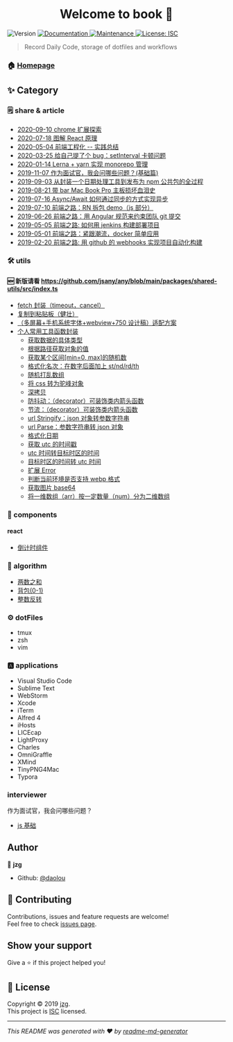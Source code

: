 <h1 align="center">Welcome to book 👋</h1>
<p>
  <img alt="Version" src="https://img.shields.io/npm/v/book.svg">
  <a href="https://github.com/daolou/book#readme">
    <img alt="Documentation" src="https://img.shields.io/badge/documentation-yes-brightgreen.svg" target="_blank" />
  </a>
  <a href="https://github.com/daolou/book/graphs/commit-activity">
    <img alt="Maintenance" src="https://img.shields.io/badge/Maintained%3F-yes-green.svg" target="_blank" />
  </a>
  <a href="https://github.com/daolou/book/blob/master/LICENSE">
    <img alt="License: ISC" src="https://img.shields.io/badge/License-ISC-yellow.svg" target="_blank" />
  </a>
</p>

> Record Daily Code, storage of dotfiles and workflows

### 🏠 [Homepage](https://github.com/daolou/book#readme)

## ✨ Category

### 🗒 share & article

- [2020-09-10 chrome 扩展探索](./share/15.chrome_extension.md)
- [2020-07-18 图解 React 原理](./share/14.react.md)
- [2020-05-04 前端工程化 -- 实践总结](./share/12.engineering.md)
- [2020-03-25 给自己提了个 bug：setInterval 卡顿问题](./share/11.setInterval.md)
- [2020-01-14 Lerna + yarn 实现 monorepo 管理](./share/10.monorepo.md)
- [2019-11-07 作为面试官，我会问哪些问题？(基础篇)](./share/09.interviewer_js.md)
- [2019-09-03 从封装一个日期处理工具到发布为 npm 公共包的全过程](./share/08.npmPublish.md)
- [2019-08-21 带 bar Mac Book Pro 主板损坏血泪史](./share/07.workflow.md)
- [2019-07-16 Async/Await 如何通过同步的方式实现异步](./share/06.async_await.md)
- [2019-07-10 前端之路：RN 拆包 demo（js 部分）](./share/05.rnBundles.md)
- [2019-06-26 前端之路：用 Angular 规范来约束团队 git 提交](./share/04.commitmsg.md)
- [2019-05-05 前端之路: 如何用 jenkins 构建部署项目](./share/03.jenkins.md)
- [2019-05-01 前端之路：紧跟潮流，docker 简单应用](./share/02.docker.md)
- [2019-02-20 前端之路: 用 github 的 webhooks 实现项目自动化构建](./share/01.webhooks.md)

### 🛠 utils

#### 🆕 新版请看 <https://github.com/jsany/any/blob/main/packages/shared-utils/src/index.ts>

- [fetch 封装（timeout，cancel）](./utils/_fetch.js)
- [复制到粘贴板（健壮）](./utils/copy2clipboard.js)
- [（多屏幕+手机系统字体+webview+750 设计稿）适配方案](./utils/rem.js)
- [个人常用工具函数封装](./utils/index.js)
  - [获取数据的具体类型](./utils/getDataType.js)
  - [根据路径获取对象的值](./utils/getValue.js)
  - [获取某个区间[min=0, max]的随机数](./utils/generateRandom.js)
  - [格式化名次：在数字后面加上 st/nd/rd/th](./utils/ordinalSuffixOf.js)
  - [随机打乱数组](./utils/shuffle.js)
  - [将 css 转为驼峰对象](./utils/css2obj.js)
  - [深拷贝](./utils/deepClone.js)
  - [防抖动：（decorator）可装饰类内箭头函数](./utils/debounceNext.js)
  - [节流：（decorator）可装饰类内箭头函数](./utils/throttleNext.js)
  - [url Stringify：json 对象转参数字符串](./utils/qsStringify.js)
  - [url Parse：参数字符串转 json 对象](./utils/qsParse.js)
  - [格式化日期](./utils/dateFormat.js)
  - [获取 utc 的时间戳](./utils/UTCTimestamp.js)
  - [utc 时间转目标时区的时间](./utils/UTC2Target.js)
  - [目标时区的时间转 utc 时间](./utils/Target2UTC.js)
  - [扩展 Error](./utils/MyError.js)
  - [判断当前环境是否支持 webp 格式](./utils/isSupportWebp.js)
  - [获取图片 base64](./utils/getBase64.js)
  - [将一维数组（arr）按一定数量（num）分为二维数组](./utils/antiFlat.js)

### 🎨 components

#### react

- [倒计时组件](https://jsany.github.io/rc/countdown)

### 🧠 algorithm

- [两数之和](./algorithm/1.两数之和.js)
- [背包(0-1)](./algorithm/2.背包(0-1).js)
- [整数反转](./algorithm/3.整数反转.js)

### ⚙️ dotFiles

- tmux
- zsh
- vim

### 🅰 applications

- Visual Studio Code
- Sublime Text
- WebStorm
- Xcode
- iTerm
- Alfred 4
- iHosts
- LICEcap
- LightProxy
- Charles
- OmniGraffle
- XMind
- TinyPNG4Mac
- Typora

### interviewer

作为面试官，我会问哪些问题？

- [js 基础](./share/09.interviewer_js.md)

## Author

👤 **jzg**

- Github: [@daolou](https://github.com/daolou)

## 🤝 Contributing

Contributions, issues and feature requests are welcome!<br />Feel free to check [issues page](https://github.com/daolou/book/issues).

## Show your support

Give a ⭐️ if this project helped you!

## 📝 License

Copyright © 2019 [jzg](https://github.com/daolou).<br />
This project is [ISC](https://github.com/daolou/book/blob/master/LICENSE) licensed.

---

_This README was generated with ❤️ by [readme-md-generator](https://github.com/kefranabg/readme-md-generator)_
